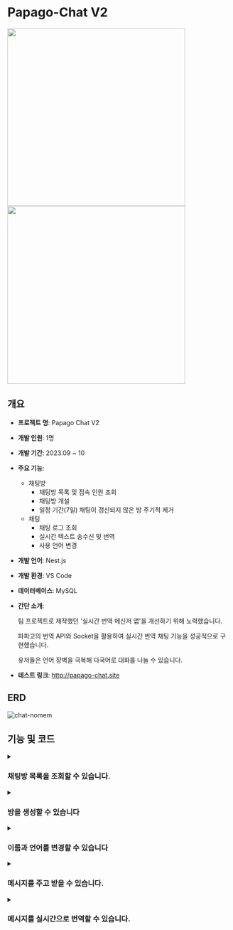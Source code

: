 # Papago-Chat V2

<img src="https://github.com/SD-PARK/papago-chat/assets/97375357/ddf78f0e-4861-490f-8fca-b69892ef7e5e" width="400"/>
<img src="https://github.com/SD-PARK/papago-chat/assets/97375357/c80c1098-6871-4dbe-8fc5-37b83d3201db" width="400"/>

## 개요

- **프로젝트 명**: Papago Chat V2
- **개발 인원**: 1명
- **개발 기간**: 2023.09 ~ 10
- **주요 기능**:
    - 채팅방
        - 채팅방 목록 및 접속 인원 조회
        - 채팅방 개설
        - 일정 기간(7일) 채팅이 갱신되지 않은 방 주기적 제거
    - 채팅
        - 채팅 로그 조회
        - 실시간 텍스트 송수신 및 번역
        - 사용 언어 변경
- **개발 언어**: Nest.js
- **개발 환경**: VS Code
- **데이터베이스**: MySQL
- **간단 소개**:

  팀 프로젝트로 제작했던 '실시간 번역 메신저 앱'을 개선하기 위해 노력했습니다.

  파파고의 번역 API와 Socket을 활용하여 실시간 번역 채팅 기능을 성공적으로 구현했습니다.

  유저들은 언어 장벽을 극복해 다국어로 대화를 나눌 수 있습니다.
  
- **테스트 링크**: http://papago-chat.site

## ERD

![chat-nomem](https://github.com/SD-PARK/papago-chat/assets/97375357/6a27704e-1fde-48e8-ab1c-9883ec537258)

## 기능 및 코드

<details>
<summary><h3>채팅방 목록을 조회할 수 있습니다.</h3></summary>
<div markdown="1">
<img src="https://github.com/SD-PARK/papago-chat/assets/97375357/6f454e89-5cbe-44fb-b03b-0cd3237b1e75" width="700"/>

채팅방 목록과 접속 인원을 조회하고, 제목을 통해 특정 채팅방을 검색할 수 있습니다.

관련 코드는 다음과 같습니다.

```ts
/** === ChatGateway === **/
// 방 목록 페이지 접속 시, room 'list' 입장 및 방 목록 반환
@SubscribeMessage('joinList')
async handleJoinList(
    @ConnectedSocket() socket: Socket
) {
    try {
        socket.join('list');
        await this.handleGetRoomList(socket, '');
    } catch (err) {
        socket.emit('getRoomList', { error: 'Failed to get Room List' });
    }
}

/**
* 제목에 검색 인자가 포함된 채팅방 목록과 접속 인원을 반환합니다.
* @param socket - 연결 된 소켓
* @param roomName - 검색 인자
*/
@SubscribeMessage('getRoomList')
async handleGetRoomList(
    @ConnectedSocket() socket: Socket,
    @MessageBody() roomName: string,
) {
    try {
        const rooms: ChatRoom[] = await this.chatService.findRoom(roomName);
        
        const cntRooms = rooms.map((room) => {
            const roomIdString: string = room.room_id.toString();
            let cnt: number = 0;
            const getRoom = this.nsp.adapter.rooms.get(roomIdString);
            if(getRoom) cnt = getRoom.size;
            return { ...room, cnt };
        });
        socket.emit('getRoomList', cntRooms);
    } catch (err) {
        socket.emit('getRoomList', { error: 'Failed to get Room List' });
    }
}
```

```ts
/** === ChatService === **/
async findRoom(roomName: string): Promise<ChatRoom[]> {
    try {
        const result: ChatRoom[] = await this.chatRoomRepository.findRoom(roomName);
        return result;
    } catch (err) {
        console.error('findRoom Error:', err);
    }
}
```

```ts
/** === ChatRoomRepository === **/
/**
* 제목을 통해 채팅방을 조회합니다.
* @param roomName 조회할 채팅방의 제목에 포함된 문자열입니다.
* @returns 채팅방 데이터를 담은 배열을 반환합니다.
*/
async findRoom(roomName: string): Promise<ChatRoom[]> {
    const escapeRoomName = roomName.replace(/[%_]/g, '\\$&');
    return await this.find({ where: { room_name: Like(`%${escapeRoomName}%`) }});
}
```

채팅방 목록 페이지에 접속 시, 'list' Room에 입장됩니다.

'list'의 접속자들은 이후 목록 내 채팅방의 접속 인원이 변경되었을 경우 변경사항을 전달받습니다.

`getRoomList` 함수는 검색 인자를 통해 채팅방 목록과 접속 인원을 socket에게 전달하는 함수입니다.

TypeORM을 통해 DB에 저장된 채팅방 목록을 검색합니다.

Room 접속 후 `getRoomList` 함수를 실행해 목록을 불러옵니다.

</div>
</details>

<details>
<summary><h3>방을 생성할 수 있습니다</h3></summary>
<div markdown="1">
<img src="https://github.com/SD-PARK/papago-chat/assets/97375357/9dc98e60-d1e9-481a-bbfd-ed38dc4b4c39" width="700"/>
    
우측 하단의 버튼을 통해 새로운 채팅방을 생성할 수 있습니다.

생성된 채팅방은 7일 간 새로운 채팅이 입력되지 않을 시 자동으로 삭제됩니다.

관련 코드는 다음과 같습니다.

<h4>방 생성 관련</h4>

```ts
/** === ChatService === **/
@SubscribeMessage('postRoom')
@UsePipes(ValidationPipe)
@UseFilters(BadRequestExceptionFilter)
async handlePostRoom(
    @ConnectedSocket() socket: Socket,
    @MessageBody() roomData: CreateRoomDto,
) {
    try {
        const createdRoom: ChatRoom = await this.chatService.createRoom(roomData);
        this.nsp.to('list').emit('update', createdRoom);
        return { status: 'success', room_id: createdRoom.room_id };
    } catch (err) {
        socket.emit('error', { message: 'Failed to Create a New Room' });
    }
}
```

ValidationPipe와 DTO를 통해 전달받은 값에 대한 유효성 검사를 진행 후, 방을 생성합니다.

<h4>방 삭제 관련</h4>

```ts
/** === ChatService === **/
@Cron('0 0 * * * *') // 매 시 정각에 실행
async handleCron() {
    try {
        const obsoleteRooms:ChatRoom[] = await this.chatRoomRepository.findObsoleteRoom();
        this.logger.log('이용되지 않는 방을 제거합니다.');
        this.logger.log('제거한 방 목록: ');
        for (let room of obsoleteRooms) {
            await this.deleteRoom(room.room_id);
            this.logger.log(`ID: ${room.room_id} | TITLE: ${room.room_name}`);
        }
    } catch (err) {
        this.logger.error(err);
    }
}

/** === ChatRoomRepository === **/
async findObsoleteRoom(): Promise<ChatRoom[]> {
    const sevenDaysAgo:Date = new Date(Date.now() - (7 * 24 * 60 * 60 * 1000));
    const obsoleteRoom: ChatRoom[] = await this
        .createQueryBuilder('chatRoom')
        .leftJoin('chatRoom.chatMessages', 'chatMessage', 'chatMessage.send_at >= :sevenDaysAgo', { sevenDaysAgo })
        .where('chatMessage.send_at IS NULL')
        .getMany();
    return obsoleteRoom;
}
```

Schedule 패키지를 통해 매 시 정각에 7일 간 채팅 입력이 없었던 방을 탐색, 제거합니다.

</div>
</details>

<details>
<summary><h3>이름과 언어를 변경할 수 있습니다</h3></summary>
<div markdown="1">
<img src="https://github.com/SD-PARK/papago-chat/assets/97375357/0fd97337-5ad0-430f-bb7e-59331931743c" width="700"/>

채팅방 내에서 다른 유저에게 표시될 이름과 사용 언어를 변경할 수 있습니다.

사용 언어를 변경하면 페이지에 출력되는 텍스트 또한 해당 언어로 변경됩니다.

관련 코드는 다음과 같습니다.

```ts
private personMap: Map<string, object> = new Map<string, {name: string, ips: string, language?: string}>();

// 닉네임 변경
@SubscribeMessage('switchName')
@UsePipes(ValidationPipe)
@UseFilters(BadRequestExceptionFilter)
async handleSwitchName(
    @ConnectedSocket() socket: Socket,
    @MessageBody() data: SwitchNameDto,
) {
    try {
        const originData = this.personMap.get(socket.id);
        if (originData) {
            const roomIdString = data.room_id.toString();
            this.personMap.set(socket.id, { ...originData, name: data.name });
            this.nsp.to(roomIdString).emit('get-person-data', this.getPersons(roomIdString));
        }
    } catch (err) {
        socket.emit('error', { message: 'Name conversion failed' });
    }
}

// 사용 언어 변경
@SubscribeMessage('switchLanguage')
@UsePipes(ValidationPipe)
@UseFilters(BadRequestExceptionFilter)
async handleSwitchLanguage(
    @ConnectedSocket() socket: Socket,
    @MessageBody() data: SwitchLanguageDto,
) {
    try {
        const originData = this.personMap.get(socket.id);
        if (originData) {
            const roomIdString = data.room_id.toString();
            this.personMap.set(socket.id, { ...originData, language: data.language });
            this.nsp.to(roomIdString).emit('get-person-data', this.getPersons(roomIdString));
        }
    } catch (err) {
        socket.emit('error', { message: 'Language conversion failed' });
    }
}

// 특정 룸의 접속 인원 정보를 가져옵니다.
getPersons(roomId: string): object[] {
    const roomPerson = this.nsp.adapter.rooms.get(roomId);
    const persons = Array.from(roomPerson).map((socketId) => {
        return this.personMap.get(socketId);
    });
    return persons;
}
```

Socket ID를 Key로 접속 중인 유저의 정보를 저장하는 personMap 변수에 변경된 유저 정보를 저장하고,

같은 방에 접속한 유저들에게 갱신된 대화상대 목록을 전달합니다.

</div>
</details>

<details>
<summary><h3>메시지를 주고 받을 수 있습니다.</h3></summary>
<div markdown="1">
<img src="https://github.com/SD-PARK/papago-chat/assets/97375357/bcaeff4c-1786-4d04-9827-f3d17ca42389" width="700"/>

...
    
</div>
</details>

<details>
<summary><h3>메시지를 실시간으로 번역할 수 있습니다.</h3></summary>
<div markdown="1">
<img src="https://github.com/SD-PARK/papago-chat/assets/97375357/4283e88c-a3f9-4602-9d4b-0babcb10e838" width="420"/>
<img src="https://github.com/SD-PARK/papago-chat/assets/97375357/796f0d3d-d8af-4b9f-9554-24d0f97fe363" width="420"/>

</div>
</details>
